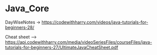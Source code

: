 # Java_Core
DayWiseNotes  -> https://codewithharry.com/videos/java-tutorials-for-beginners-28/


Cheat sheet --> https://api.codewithharry.com/media/videoSeriesFiles/courseFiles/java-tutorials-for-beginners-27/UltimateJavaCheatSheet.pdf
